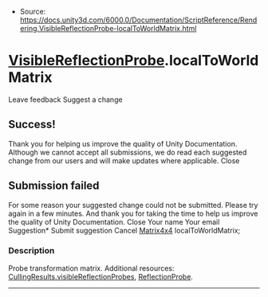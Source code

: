 * Source: https://docs.unity3d.com/6000.0/Documentation/ScriptReference/Rendering.VisibleReflectionProbe-localToWorldMatrix.html

#  [VisibleReflectionProbe](https://docs.unity3d.com/6000.0/Documentation/ScriptReference/Rendering.VisibleReflectionProbe.html).localToWorldMatrix
Leave feedback
Suggest a change
## Success!
Thank you for helping us improve the quality of Unity Documentation. Although we cannot accept all submissions, we do read each suggested change from our users and will make updates where applicable.
Close
## Submission failed
For some reason your suggested change could not be submitted. Please <a>try again</a> in a few minutes. And thank you for taking the time to help us improve the quality of Unity Documentation.
Close
Your name Your email Suggestion* Submit suggestion
Cancel
[Matrix4x4](https://docs.unity3d.com/6000.0/Documentation/ScriptReference/Matrix4x4.html) localToWorldMatrix; 
### Description
Probe transformation matrix.
Additional resources: [CullingResults.visibleReflectionProbes](https://docs.unity3d.com/6000.0/Documentation/ScriptReference/Rendering.CullingResults-visibleReflectionProbes.html), [ReflectionProbe](https://docs.unity3d.com/6000.0/Documentation/ScriptReference/ReflectionProbe.html).
* * *
